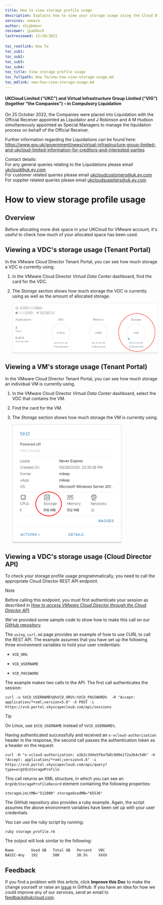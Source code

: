 ```yaml
---
title: How to view storage profile usage
description: Explains how to view your storage usage using the Cloud Director API
services: vmware
author: shighmoor
reviewer: jpaddock
lastreviewed: 12/10/2021

toc_rootlink: How To
toc_sub1: 
toc_sub2:
toc_sub3:
toc_sub4:
toc_title: View storage profile usage
toc_fullpath: How To/vmw-how-view-storage-usage.md
toc_mdlink: vmw-how-view-storage-usage.md
---
```


#### UKCloud Limited (“UKC”) and Virtual Infrastructure Group Limited (“VIG”) (together “the Companies”) – in Compulsory Liquidation

On 25 October 2022, the Companies were placed into Liquidation with the Official Receiver appointed as Liquidator and J Robinson and A M Hudson simultaneously appointed as Special Managers to manage the liquidation process on behalf of the Official Receiver.

Further information regarding the Liquidations can be found here: <https://www.gov.uk/government/news/virtual-infrastructure-group-limited-and-ukcloud-limited-information-for-creditors-and-interested-parties>

Contact details:<br>
For any general queries relating to the Liquidations please email <ukcloud@uk.ey.com><br>
For customer related queries please email <ukcloudcustomers@uk.ey.com><br>
For supplier related queries please email <ukcloudsuppliers@uk.ey.com>

# How to view storage profile usage

## Overview

Before allocating more disk space in your UKCloud for VMware account, it's useful to check how much of your allocated space has been used.

## Viewing a VDC's storage usage (Tenant Portal)

In the VMware Cloud Director Tenant Portal, you can see how much storage a VDC is currently using.

1. In the VMware Cloud Director *Virtual Data Center* dashboard, find the card for the VDC.

2. The *Storage* section shows how much storage the VDC is currently using as well as the amount of allocated storage.

    ![VDC card showing storage usage and allocation](images/vmw-vcd10.1-vdc-storage.png)

## Viewing a VM's storage usage (Tenant Portal)

In the VMware Cloud Director Tenant Portal, you can see how much storage an individual VM is currently using.

1. In the VMware Cloud Director *Virtual Data Center* dashboard, select the VDC that contains the VM.

2. Find the card for the VM.

3. The *Storage* section shows how much storage the VM is currently using.

    ![VM card showing storage usage and allocation](images/vmw-vcd10.1-vm-storage.png)

## Viewing a VDC's storage usage (Cloud Director API)

To check your storage profile usage programmatically, you need to call the appropriate Cloud Director REST API endpoint.

> [!NOTE]
> Before calling this endpoint, you must first authenticate your session as described in [*How to access VMware Cloud Director through the Cloud Director API*](vmw-how-access-vcloud-api.md).

We've provided some sample code to show how to make this call on our [GitHub repository](https://github.com/ukcloud/knowledge_centre/tree/master/StorageProfileUsage).

The `using_curl.md` page provides an example of how to use CURL to call the REST API. The example assumes that you have set up the following three environment variables to hold your user credentials:

- `VCD_ORG`

- `VCD_USERNAME`

- `VCD_PASSWORD`

The example makes two calls to the API. The first call authenticates the session:

``` curl
curl -u %VCD_USERNAME%@%VCD_ORG%:%VCD_PASSWORD%  -H "Accept: application/*+xml;version=5.6" -X POST -i https://vcd.portal.skyscapecloud.com/api/sessions
```

> [!TIP]
> On Linux, use `$VCD_USERNAME` instead of `%VCD_USERNAME%`.

Having authenticated successfully and received an `x-vcloud-authorisation` header in the response, the second call passes the authentication token as a header on the request:

``` curl
curl -H "x-vcloud-authorization: a1b2c3d4e5f6a7b8c9d0e1f2a3b4c5d6" -H "Accept: application/*+xml;version=5.6" -i  https://vcd.portal.skyscapecloud.com/api/query?type=orgVdcStorageProfile
```

This call returns an XML structure, in which you can see an `OrgVdcStorageProfileRecord` element containing the following properties:

``` none
storageLimitMB="512000" storageUsedMB="65536"
```

The GitHub repository also provides a ruby example. Again, the script assumes the above environment variables have been set up with your user credentials.

You can use the ruby script by running:

``` none
ruby storage_profile.rb
```

The output will look similar to the following:

``` none
Name        Used GB   Total GB   Percent   VDC
BASIC-Any   192       500        38.5%     XXXX
```

## Feedback

If you find a problem with this article, click **Improve this Doc** to make the change yourself or raise an [issue](https://github.com/UKCloud/documentation/issues) in GitHub. If you have an idea for how we could improve any of our services, send an email to <feedback@ukcloud.com>.
